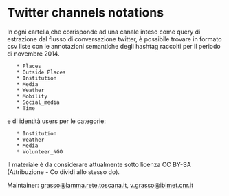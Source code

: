 # Twitter channels notations

In ogni cartella,che corrisponde ad una canale inteso come query di estrazione dal flusso di conversazione twitter, è possibile trovare in formato csv liste con le annotazioni semantiche degli hashtag raccolti per il periodo di novembre 2014.


       * Places 
       * Outside Places 
       * Institution
       * Media
       * Weather 
       * Mobility 
       * Social_media
       * Time

e di identità users per le categorie:

       * Institution
       * Weather 
       * Media 
       * Volunteer_NGO


Il materiale è da  considerare attualmente sotto licenza CC BY-SA (Attribuzione - Co dividi allo stesso do).


 
 

Maintainer: grasso@lamma.rete.toscana.it, v.grasso@ibimet.cnr.it
